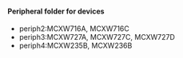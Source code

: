 #### Peripheral folder for devices
* periph2:MCXW716A, MCXW716C
* periph3:MCXW727A, MCXW727C, MCXW727D
* periph4:MCXW235B, MCXW236B